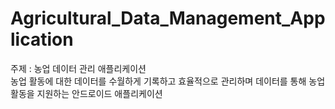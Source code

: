 # Agricultural_Data_Management_Application
주제 : 농업 데이터 관리 애플리케이션
<br>농업 활동에 대한 데이터를 수월하게 기록하고 효율적으로 관리하며 데이터를 통해 농업 활동을 지원하는 안드로이드 애플리케이션</br>
